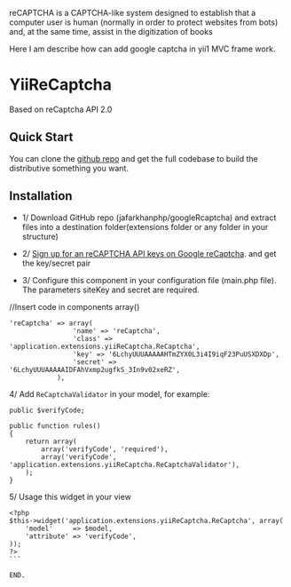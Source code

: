 reCAPTCHA is a CAPTCHA-like system designed to establish that a computer user is human (normally in order to protect websites from bots) and, at the same time, assist in the digitization of books

Here I am describe how can add google captcha in yii1 MVC frame work.

YiiReCaptcha 
============
Based on reCaptcha API 2.0

## Quick Start

You can clone the [github repo](https://github.com/jafarkhanphp/googleRcaptcha.git) and get the full codebase to build the distributive something you want. 

## Installation
* 1/ Download GitHub repo (jafarkhanphp/googleRcaptcha) and extract files into a destination folder(extensions folder or any folder in your structure)

* 2/ [Sign up for an reCAPTCHA API keys on Google reCaptcha](https://www.google.com/recaptcha/admin#createsite). and get the key/secret pair

* 3/ Configure this component in your configuration file (main.php file). The parameters siteKey and secret are required.

//Insert code in components array()
```
'reCaptcha' => array(
		        'name' => 'reCaptcha',
		        'class' => 'application.extensions.yiiReCaptcha.ReCaptcha',
		        'key' => '6LchyUUUAAAAAHTmZYX0L3i4I9iqF23PuUSXDXDp',
		        'secret' => '6LchyUUUAAAAAIDFAhVxmp2ugfkS_3In9v02xeRZ',
		    ),

```
4/ Add `ReCaptchaValidator` in your model, for example:

    public $verifyCode;

    public function rules()
    {
        return array(
            array('verifyCode', 'required'),
            array('verifyCode', 'application.extensions.yiiReCaptcha.ReCaptchaValidator'),
        );
    }


5/ Usage this widget in your view
````
<?php
$this->widget('application.extensions.yiiReCaptcha.ReCaptcha', array(
    'model'     => $model,
    'attribute' => 'verifyCode',
));
?>
```

END.
